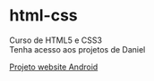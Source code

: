 # html-css
 Curso de HTML5 e CSS3 <br>
 Tenha acesso aos projetos de Daniel <br>

<a href="https://braz9876581.github.io/html-css/ex021/" target="_blank" >Projeto website Android</a>